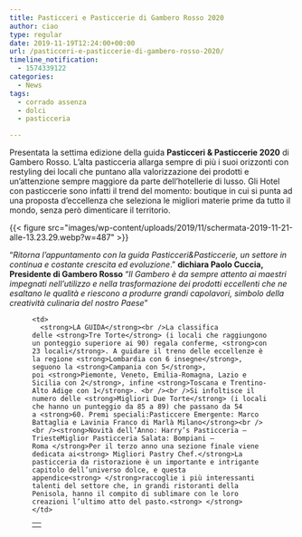 ```yaml
---
title: Pasticceri e Pasticcerie di Gambero Rosso 2020
author: ciao
type: regular
date: 2019-11-19T12:24:00+00:00
url: /pasticceri-e-pasticcerie-di-gambero-rosso-2020/
timeline_notification:
  - 1574339122
categories:
  - News
tags:
  - corrado assenza
  - dolci
  - pasticceria

---
```

 

Presentata la settima edizione della guida **Pasticceri & Pasticcerie 2020** di Gambero Rosso. L’alta pasticceria allarga sempre di più i suoi orizzonti con restyling dei locali che puntano alla valorizzazione dei prodotti e un’attenzione sempre maggiore da parte dell’hotellerie di lusso. Gli Hotel con pasticcerie sono infatti il trend del momento: boutique in cui si punta ad una proposta d’eccellenza che seleziona le migliori materie prime da tutto il mondo, senza però dimenticare il territorio.


{{< figure src="images/wp-content/uploads/2019/11/schermata-2019-11-21-alle-13.23.29.webp?w=487" >}}


“_Ritorna l’appuntamento con la guida Pasticceri&Pasticcerie, un settore in continua e costante crescita ed evoluzione_.”&nbsp;**dichiara Paolo Cuccia, Presidente di Gambero Rosso**&nbsp;“_Il Gambero è da sempre attento ai maestri impegnati nell’utilizzo e nella trasformazione dei prodotti eccellenti che ne esaltano le qualità e riescono a produrre grandi capolavori, simbolo della creatività culinaria del nostro Paese_”<figure class="wp-block-table">

<table class="">
  <tr>
    <td>
      <a><em></em></a>
    </td>
    
    <td>
      <strong>LA GUIDA</strong><br />La classifica delle <strong>Tre Torte</strong> (i locali che raggiungono un ponteggio superiore ai 90) regala conferme, <strong>con 23 locali</strong>. A guidare il treno delle eccellenze è la regione <strong>Lombardia con 6 insegne</strong>, seguono la <strong>Campania con 5</strong>, poi <strong>Piemonte, Veneto, Emilia-Romagna, Lazio e Sicilia con 2</strong>, infine <strong>Toscana e Trentino-Alto Adige con 1</strong>. <br /><br />Si infoltisce il numero delle <strong>Migliori Due Torte</strong> (i locali che hanno un punteggio da 85 a 89) che passano da 54 a <strong>60. Premi speciali:Pasticcere Emergente: Marco Battaglia e Lavinia Franco di Marlà Milano</strong><br /><br /><strong>Novità dell’Anno: Harry’s Pasticceria – TriesteMiglior Pasticceria Salata: Bompiani – Roma </strong>Per il terzo anno una sezione finale viene dedicata ai<strong> Migliori Pastry Chef.</strong>La pasticceria da ristorazione è un importante e intrigante capitolo dell’universo dolce, e questa appendice<strong> </strong>raccoglie i più interessanti talenti del settore che, in grandi ristoranti della Penisola, hanno il compito di sublimare con le loro creazioni l’ultimo atto del pasto.<strong> </strong>
    </td>
  </tr>
</table></figure>